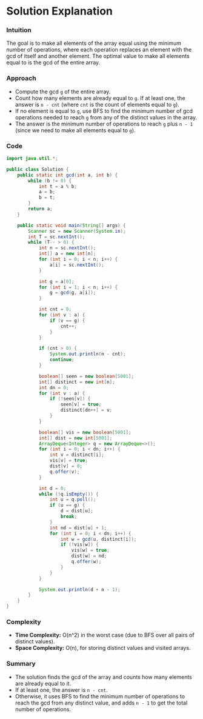 # Solution Explanation

### Intuition

The goal is to make all elements of the array equal using the minimum number of operations, where each operation replaces an element with the gcd of itself and another element. The optimal value to make all elements equal to is the gcd of the entire array.

### Approach

- Compute the gcd `g` of the entire array.
- Count how many elements are already equal to `g`. If at least one, the answer is `n - cnt` (where `cnt` is the count of elements equal to `g`).
- If no element is equal to `g`, use BFS to find the minimum number of gcd operations needed to reach `g` from any of the distinct values in the array.
- The answer is the minimum number of operations to reach `g` plus `n - 1` (since we need to make all elements equal to `g`).

### Code

```java
import java.util.*;

public class Solution {
    public static int gcd(int a, int b) {
        while (b != 0) {
            int t = a % b;
            a = b;
            b = t;
        }
        return a;
    }

    public static void main(String[] args) {
        Scanner sc = new Scanner(System.in);
        int T = sc.nextInt();
        while (T-- > 0) {
            int n = sc.nextInt();
            int[] a = new int[n];
            for (int i = 0; i < n; i++) {
                a[i] = sc.nextInt();
            }

            int g = a[0];
            for (int i = 1; i < n; i++) {
                g = gcd(g, a[i]);
            }

            int cnt = 0;
            for (int v : a) {
                if (v == g) {
                    cnt++;
                }
            }

            if (cnt > 0) {
                System.out.println(n - cnt);
                continue;
            }

            boolean[] seen = new boolean[5001];
            int[] distinct = new int[n];
            int dn = 0;
            for (int v : a) {
                if (!seen[v]) {
                    seen[v] = true;
                    distinct[dn++] = v;
                }
            }

            boolean[] vis = new boolean[5001];
            int[] dist = new int[5001];
            ArrayDeque<Integer> q = new ArrayDeque<>();
            for (int i = 0; i < dn; i++) {
                int v = distinct[i];
                vis[v] = true;
                dist[v] = 0;
                q.offer(v);
            }

            int d = 0;
            while (!q.isEmpty()) {
                int u = q.poll();
                if (u == g) {
                    d = dist[u];
                    break;
                }
                int nd = dist[u] + 1;
                for (int i = 0; i < dn; i++) {
                    int w = gcd(u, distinct[i]);
                    if (!vis[w]) {
                        vis[w] = true;
                        dist[w] = nd;
                        q.offer(w);
                    }
                }
            }

            System.out.println(d + n - 1);
        }
    }
}
```

### Complexity

- **Time Complexity:** O(n^2) in the worst case (due to BFS over all pairs of distinct values).
- **Space Complexity:** O(n), for storing distinct values and visited arrays.

### Summary

- The solution finds the gcd of the array and counts how many elements are already equal to it.
- If at least one, the answer is `n - cnt`.
- Otherwise, it uses BFS to find the minimum number of operations to reach the gcd from any distinct value, and adds `n - 1` to get the total number of operations.
